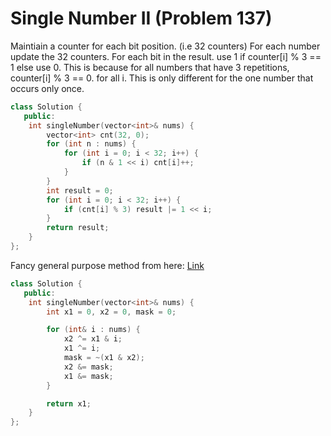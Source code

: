 # Single Number II (Problem 137)

Maintiain a counter for each bit position. (i.e 32 counters) For each number
update the 32 counters. For each bit in the result. use 1 if counter[i] % 3 == 1
else use 0. This is because for all numbers that have 3 repetitions, counter[i]
% 3 == 0. for all i. This is only different for the one number that occurs only
once.

```cpp
class Solution {
   public:
    int singleNumber(vector<int>& nums) {
        vector<int> cnt(32, 0);
        for (int n : nums) {
            for (int i = 0; i < 32; i++) {
                if (n & 1 << i) cnt[i]++;
            }
        }
        int result = 0;
        for (int i = 0; i < 32; i++) {
            if (cnt[i] % 3) result |= 1 << i;
        }
        return result;
    }
};
```

Fancy general purpose method from here:
[Link](https://leetcode.com/problems/single-number-ii/solutions/43295/detailed-explanation-and-generalization-of-the-bitwise-operation-method-for-single-numbers/?envType=study-plan-v2&envId=top-interview-150)

```cpp
class Solution {
   public:
    int singleNumber(vector<int>& nums) {
        int x1 = 0, x2 = 0, mask = 0;

        for (int& i : nums) {
            x2 ^= x1 & i;
            x1 ^= i;
            mask = ~(x1 & x2);
            x2 &= mask;
            x1 &= mask;
        }

        return x1;
    }
};
```
